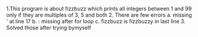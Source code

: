 1.This program is about fizzbuzz which prints all integers between 1 and 99 only if they are multiples of 3, 5 and both
2. There are few errors
  a. missing ' at line 17
  b. : missing after for loop 
  c. fizzbuzz is fizzbuzzy in last line 
3. Solved those after trying bymyself
